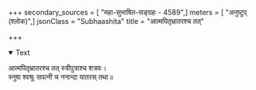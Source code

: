 +++
secondary_sources = [ "महा-सुभाषित-सङ्ग्रहः - 4589",]
meters = [ "अनुष्टुप् (श्लोक)",]
jsonClass = "Subhaashita"
title = "आत्मपितृभ्रातरश्च तत्"

+++

<details open><summary>Text</summary>

आत्मपितृभ्रातरश्च तत् स्त्रीपुत्राश्च शत्रवः।  
स्नुषा श्वश्रूः सपत्नी च ननान्दा यातरस् तथा॥
</details>
